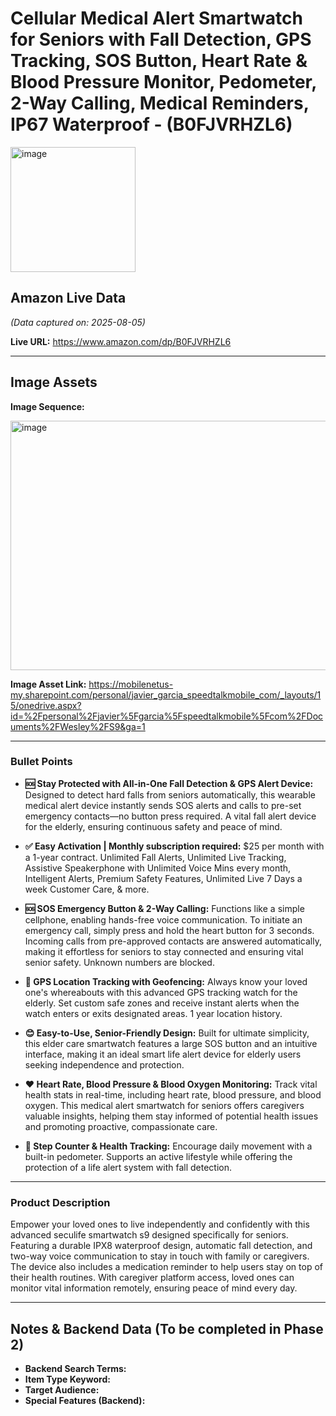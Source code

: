 # Cellular Medical Alert Smartwatch for Seniors with Fall Detection, GPS Tracking, SOS Button, Heart Rate & Blood Pressure Monitor, Pedometer, 2-Way Calling, Medical Reminders, IP67 Waterproof - (B0FJVRHZL6)

<img width="200" height="200" alt="image" src="https://github.com/user-attachments/assets/d035bb69-ddb5-470e-80a4-b5bab3fc06e1" />

## Amazon Live Data
*(Data captured on: 2025-08-05)*

**Live URL:** https://www.amazon.com/dp/B0FJVRHZL6

---

## Image Assets

**Image Sequence:**

<img width="1042" height="399" alt="image" src="https://github.com/user-attachments/assets/3841b28c-20aa-4a8b-afe1-3ed9f2013135" />


**Image Asset Link:** https://mobilenetus-my.sharepoint.com/personal/javier_garcia_speedtalkmobile_com/_layouts/15/onedrive.aspx?id=%2Fpersonal%2Fjavier%5Fgarcia%5Fspeedtalkmobile%5Fcom%2FDocuments%2FWesley%2FS9&ga=1

---

### Bullet Points

- **🆘 Stay Protected with All-in-One Fall Detection & GPS Alert Device:** Designed to detect hard falls from seniors automatically, this wearable medical alert device instantly sends SOS alerts and calls to pre-set emergency contacts—no button press required. A vital fall alert device for the elderly, ensuring continuous safety and peace of mind.

- **✅ Easy Activation | Monthly subscription required:** $25 per month with a 1-year contract. Unlimited Fall Alerts, Unlimited Live Tracking, Assistive Speakerphone with Unlimited Voice Mins every month, Intelligent Alerts, Premium Safety Features, Unlimited Live 7 Days a week Customer Care, & more.

- **🆘 SOS Emergency Button & 2-Way Calling:** Functions like a simple cellphone, enabling hands-free voice communication. To initiate an emergency call, simply press and hold the heart button for 3 seconds. Incoming calls from pre-approved contacts are answered automatically, making it effortless for seniors to stay connected and ensuring vital senior safety. Unknown numbers are blocked.

- **📍 GPS Location Tracking with Geofencing:** Always know your loved one's whereabouts with this advanced GPS tracking watch for the elderly. Set custom safe zones and receive instant alerts when the watch enters or exits designated areas. 1 year location history.

- **😊 Easy-to-Use, Senior-Friendly Design:** Built for ultimate simplicity, this elder care smartwatch features a large SOS button and an intuitive interface, making it an ideal smart life alert device for elderly users seeking independence and protection.

- **❤️ Heart Rate, Blood Pressure & Blood Oxygen Monitoring:** Track vital health stats in real-time, including heart rate, blood pressure, and blood oxygen. This medical alert smartwatch for seniors offers caregivers valuable insights, helping them stay informed of potential health issues and promoting proactive, compassionate care.

- **👟 Step Counter & Health Tracking:** Encourage daily movement with a built-in pedometer. Supports an active lifestyle while offering the protection of a life alert system with fall detection.

---

### Product Description

Empower your loved ones to live independently and confidently with this advanced seculife smartwatch s9 designed specifically for seniors. Featuring a durable IPX8 waterproof design, automatic fall detection, and two-way voice communication to stay in touch with family or caregivers. The device also includes a medication reminder to help users stay on top of their health routines. With caregiver platform access, loved ones can monitor vital information remotely, ensuring peace of mind every day.

---
## Notes & Backend Data (To be completed in Phase 2)

- **Backend Search Terms:**
- **Item Type Keyword:**
- **Target Audience:**
- **Special Features (Backend):**

